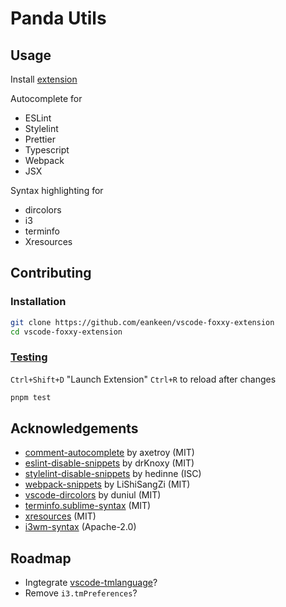 # Panda Utils

## Usage

Install [extension](https://marketplace.visualstudio.com/items?itemName=EdwinKofler.vscode-panda-utils)

Autocomplete for

- ESLint
- Stylelint
- Prettier
- Typescript
- Webpack
- JSX

Syntax highlighting for

- dircolors
- i3
- terminfo
- Xresources

## Contributing

### Installation

```sh
git clone https://github.com/eankeen/vscode-foxxy-extension
cd vscode-foxxy-extension
```

### [Testing](https://code.visualstudio.com/api/working-with-extensions/testing-extension)

`Ctrl+Shift+D` "Launch Extension"
`Ctrl+R` to reload after changes

```sh
pnpm test
```

## Acknowledgements

- [comment-autocomplete](https://github.com/axetroy/vscode-comment-autocomplete) by axetroy (MIT)
- [eslint-disable-snippets](https://github.com/drKnoxy/eslint-disable-snippets) by drKnoxy (MIT)
- [stylelint-disable-snippets](https://github.com/hedinne/stylelint-disable-snippets) by hedinne (ISC)
- [webpack-snippets](https://github.com/LiShiSangZi/webpack-snippets) by LiShiSangZi (MIT)
- [vscode-dircolors](https://github.com/duniul/vscode-dircolors) by duniul (MIT)
- [terminfo.sublime-syntax](https://github.com/zgracem/terminfo.sublime-syntax) (MIT)
- [xresources](https://github.com/antcap96/xresources) (MIT)
- [i3wm-syntax](https://github.com/dcasella/i3wm-syntax) (Apache-2.0)

## Roadmap

- Ingtegrate [vscode-tmlanguage](https://github.com/Togusa09/vscode-tmlanguage)?
- Remove `i3.tmPreferences`?

